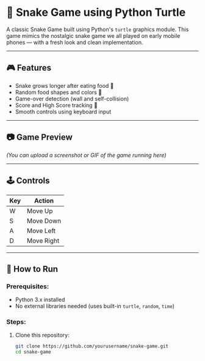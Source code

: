 # 🐍 Snake Game using Python Turtle

A classic Snake Game built using Python's `turtle` graphics module. This game mimics the nostalgic snake game we all played on early mobile phones — with a fresh look and clean implementation.

---

## 🎮 Features

- Snake grows longer after eating food 🍎
- Random food shapes and colors 🎨
- Game-over detection (wall and self-collision)
- Score and High Score tracking 💯
- Smooth controls using keyboard input

---

## 📷 Game Preview

*(You can upload a screenshot or GIF of the game running here)*

---

## 🕹️ Controls

| Key | Action      |
|-----|-------------|
| W   | Move Up     |
| S   | Move Down   |
| A   | Move Left   |
| D   | Move Right  |

---

## 🚀 How to Run

### Prerequisites:
- Python 3.x installed
- No external libraries needed (uses built-in `turtle`, `random`, `time`)

### Steps:
1. Clone this repository:
   ```bash
   git clone https://github.com/yourusername/snake-game.git
   cd snake-game

